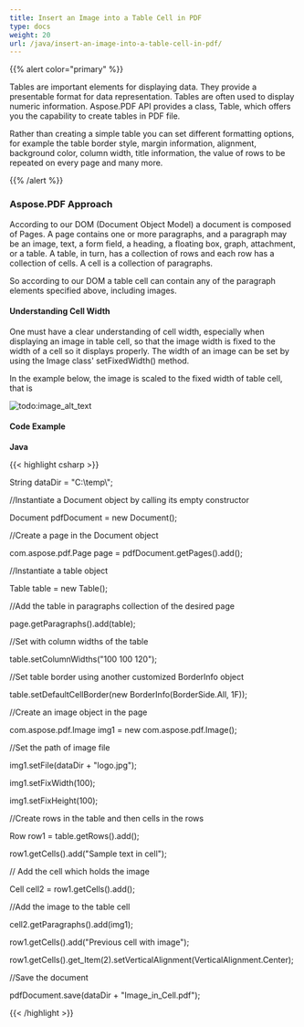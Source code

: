 ```yaml
---
title: Insert an Image into a Table Cell in PDF
type: docs
weight: 20
url: /java/insert-an-image-into-a-table-cell-in-pdf/
---
```


{{% alert color="primary" %}} 

Tables are important elements for displaying data. They provide a presentable format for data representation. Tables are often used to display numeric information. Aspose.PDF API provides a class, Table, which offers you the capability to create tables in PDF file.

Rather than creating a simple table you can set different formatting options, for example the table border style, margin information, alignment, background color, column width, title information, the value of rows to be repeated on every page and many more.

{{% /alert %}} 
### **Aspose.PDF Approach**
According to our DOM (Document Object Model) a document is composed of Pages. A page contains one or more paragraphs, and a paragraph may be an image, text, a form field, a heading, a floating box, graph, attachment, or a table. A table, in turn, has a collection of rows and each row has a collection of cells. A cell is a collection of paragraphs.

So according to our DOM a table cell can contain any of the paragraph elements specified above, including images.
#### **Understanding Cell Width**
One must have a clear understanding of cell width, especially when displaying an image in table cell, so that the image width is fixed to the width of a cell so it displays properly. The width of an image can be set by using the Image class' setFixedWidth() method.

In the example below, the image is scaled to the fixed width of table cell, that is

![todo:image_alt_text](/plugins/servlet/confluence/placeholder/unknown-attachment)
#### **Code Example**
**Java**

{{< highlight csharp >}}

 String dataDir = "C:\\temp\\";

//Instantiate a Document object by calling its empty constructor

Document pdfDocument = new Document();

//Create a page in the Document object

com.aspose.pdf.Page page = pdfDocument.getPages().add();



//Instantiate a table object

Table table = new Table();

//Add the table in paragraphs collection of the desired page

page.getParagraphs().add(table);

//Set with column widths of the table

table.setColumnWidths("100 100 120");



//Set table border using another customized BorderInfo object

table.setDefaultCellBorder(new BorderInfo(BorderSide.All, 1F));



//Create an image object in the page

com.aspose.pdf.Image img1 = new com.aspose.pdf.Image();

//Set the path of image file

img1.setFile(dataDir + "logo.jpg");		

img1.setFixWidth(100);

img1.setFixHeight(100);

//Create rows in the table and then cells in the rows

Row row1 = table.getRows().add();

row1.getCells().add("Sample text in cell");

// Add the cell which holds the image

Cell cell2 = row1.getCells().add();

//Add the image to the table cell

cell2.getParagraphs().add(img1);



row1.getCells().add("Previous cell with image");

row1.getCells().get_Item(2).setVerticalAlignment(VerticalAlignment.Center);



//Save the document 

pdfDocument.save(dataDir + "Image_in_Cell.pdf");     

{{< /highlight >}}
